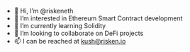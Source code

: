 - 👋 Hi, I’m @riskeneth
- 👀 I’m interested in Ethereum Smart Contract development
- 🌱 I’m currently learning Solidity
- 💞️ I’m looking to collaborate on DeFi projects
- 📫 I can be reached at kush@risken.io

<!---
riskeneth/riskeneth is a ✨ special ✨ repository because its `README.md` (this file) appears on your GitHub profile.
You can click the Preview link to take a look at your changes.
--->
